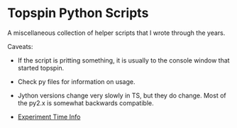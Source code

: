 # Topspin Python Scripts 

A miscellaneous collection of helper scripts that I wrote through the years. 

Caveats:  
  - If the script is pritting something, it is usually to the console window that started topspin.  
  - Check py files for information on usage.  
  - Jython versions change very slowly in TS, but they do change. Most of the py2.x is somewhat backwards compatible.


- [Experiment Time Info](atimeprint.py)
